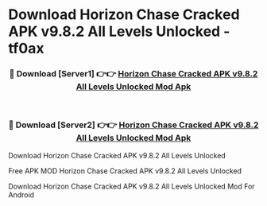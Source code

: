 # Download Horizon Chase Cracked APK v9.8.2 All Levels Unlocked - tf0ax



<div align="center">
<h3>🔴 Download [Server1] 👉👉 <a href="https://momento.my/?title=Horizon_Chase_Cracked_APK_v9.8.2_All_Levels_Unlocked">Horizon Chase Cracked APK v9.8.2 All Levels Unlocked Mod Apk</a></h3><br>

<h3>🔴 Download [Server2] 👉👉 <a href="https://momento.my/?title=Horizon_Chase_Cracked_APK_v9.8.2_All_Levels_Unlocked">Horizon Chase Cracked APK v9.8.2 All Levels Unlocked Mod Apk</a></h3>
</div>



Download Horizon Chase Cracked APK v9.8.2 All Levels Unlocked 

Free APK MOD Horizon Chase Cracked APK v9.8.2 All Levels Unlocked 

Download Horizon Chase Cracked APK v9.8.2 All Levels Unlocked Mod For Android

